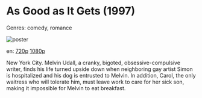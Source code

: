 # As Good as It Gets (1997)

Genres: comedy, romance

![poster](http://image.tmdb.org/t/p/w500/q2645aW8vgg1g7RL5lil6K93yaA.jpg)

en:
  [720p](magnet:?xt=urn:btih:C71B2399824BABA34EC54C86B64B33A687EBF6A9&tr=udp://glotorrents.pw:6969/announce&tr=udp://tracker.opentrackr.org:1337/announce&tr=udp://torrent.gresille.org:80/announce&tr=udp://tracker.openbittorrent.com:80&tr=udp://tracker.coppersurfer.tk:6969&tr=udp://tracker.leechers-paradise.org:6969&tr=udp://p4p.arenabg.ch:1337&tr=udp://tracker.internetwarriors.net:1337)
  [1080p](magnet:?xt=urn:btih:FEC4CA1954409822021B8303CBC77F44BAAED663&tr=udp://glotorrents.pw:6969/announce&tr=udp://tracker.opentrackr.org:1337/announce&tr=udp://torrent.gresille.org:80/announce&tr=udp://tracker.openbittorrent.com:80&tr=udp://tracker.coppersurfer.tk:6969&tr=udp://tracker.leechers-paradise.org:6969&tr=udp://p4p.arenabg.ch:1337&tr=udp://tracker.internetwarriors.net:1337)
  


New York City. Melvin Udall, a cranky, bigoted, obsessive-compulsive writer, finds his life turned upside down when neighboring gay artist Simon is hospitalized and his dog is entrusted to Melvin. In addition, Carol, the only waitress who will tolerate him, must leave work to care for her sick son, making it impossible for Melvin to eat breakfast.